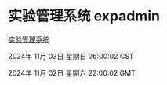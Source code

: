 # 实验管理系统 expadmin
[实验管理系统](http://219.139.197.74:56808/expadmin-782313d2-e1b1-4ea7-932e-3a55e6a1a4d0/)

2024年 11月 03日 星期日 06:00:02 CST

2024年 11月 02日 星期六 22:00:02 GMT

